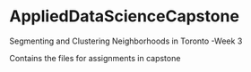 # AppliedDataScienceCapstone

Segmenting and Clustering Neighborhoods in Toronto -Week 3

Contains the files for assignments in capstone 
